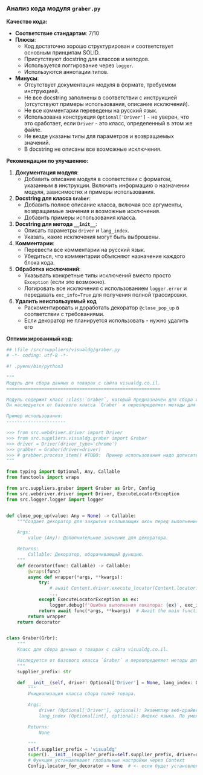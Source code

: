 ### **Анализ кода модуля `graber.py`**

**Качество кода:**

- **Соответствие стандартам**: 7/10
- **Плюсы**:
    - Код достаточно хорошо структурирован и соответствует основным принципам SOLID.
    - Присутствуют docstring для классов и методов.
    - Используется логгирование через `logger`.
    - Используются аннотации типов.
- **Минусы**:
    - Отсутствует документация модуля в формате, требуемом инструкцией.
    - Не все docstring заполнены в соответствии с инструкцией (отсутствуют примеры использования, описание исключений).
    - Не все комментарии переведены на русский язык.
    - Использована конструкция `Optional['Driver']` - не уверен, что это сработает, если `Driver` - это класс, определенный в этом же файле.
    - Не везде указаны типы для параметров и возвращаемых значений.
    - В docstring не описаны все возможные исключения.

**Рекомендации по улучшению:**

1.  **Документация модуля**:
    - Добавить описание модуля в соответствии с форматом, указанным в инструкции. Включить информацию о назначении модуля, зависимостях и примеры использования.
2.  **Docstring для класса `Graber`**:
    - Добавить полное описание класса, включая все аргументы, возвращаемые значения и возможные исключения.
    - Добавить примеры использования класса.
3.  **Docstring для метода `__init__`**:
    - Описать параметры `driver` и `lang_index`.
    - Указать, какие исключения могут быть выброшены.
4.  **Комментарии**:
    - Перевести все комментарии на русский язык.
    - Убедиться, что комментарии объясняют назначение каждого блока кода.
5.  **Обработка исключений**:
    - Указывать конкретные типы исключений вместо просто `Exception` (если это возможно).
    - Логировать все исключения с использованием `logger.error` и передавать `exc_info=True` для получения полной трассировки.
6. **Удалить неиспользуемый код**
    - Раскоментировать и доработать декоратор `@close_pop_up` в соответствии с требованиями.
    - Если декоратор не планируется использовать - нужно удалить его

**Оптимизированный код:**

```python
## \file /src/suppliers/visualdg/graber.py
# -*- coding: utf-8 -*-

#! .pyenv/bin/python3

"""
Модуль для сбора данных о товарах с сайта visualdg.co.il.
=========================================================

Модуль содержит класс :class:`Graber`, который предназначен для сбора информации о товарах с сайта visualdg.co.il.
Он наследуется от базового класса `Graber` и переопределяет методы для обработки специфичных полей.

Пример использования:
----------------------

>>> from src.webdriver.driver import Driver
>>> from src.suppliers.visualdg.graber import Graber
>>> driver = Driver(driver_type='chrome')
>>> grabber = Graber(driver=driver)
>>> # grabber.process_item() #TODO:  Пример использования надо дописать
"""

from typing import Optional, Any, Callable
from functools import wraps

from src.suppliers.graber import Graber as Grbr, Config
from src.webdriver.driver import Driver, ExecuteLocatorException
from src.logger.logger import logger


def close_pop_up(value: Any = None) -> Callable:
    """Создает декоратор для закрытия всплывающих окон перед выполнением основной логики функции.

    Args:
        value (Any): Дополнительное значение для декоратора.

    Returns:
        Callable: Декоратор, оборачивающий функцию.
    """
    def decorator(func: Callable) -> Callable:
        @wraps(func)
        async def wrapper(*args, **kwargs):
            try:
                # await Context.driver.execute_locator(Context.locator.close_pop_up)  # Await async pop-up close
                ...
            except ExecuteLocatorException as ex:
                logger.debug(f'Ошибка выполнения локатора: {ex}', exc_info=True)
            return await func(*args, **kwargs)  # Await the main function
        return wrapper
    return decorator


class Graber(Grbr):
    """
    Класс для сбора данных о товарах с сайта visualdg.co.il.

    Наследуется от базового класса `Graber` и переопределяет методы для обработки специфичных полей.
    """
    supplier_prefix: str

    def __init__(self, driver: Optional['Driver'] = None, lang_index: Optional[int] = None) -> None:
        """
        Инициализация класса сбора полей товара.

        Args:
            driver (Optional['Driver'], optional): Экземпляр веб-драйвера. По умолчанию None.
            lang_index (Optional[int], optional): Индекс языка. По умолчанию None.

        Returns:
            None

        """
        self.supplier_prefix = 'visualdg'
        super().__init__(supplier_prefix=self.supplier_prefix, driver=driver, lang_index=lang_index)
        # Функция устанавливает глобальные настройки через Context
        Config.locator_for_decorator = None  # <- если будет установлено значение - то оно выполнится в декораторе `@close_pop_up`